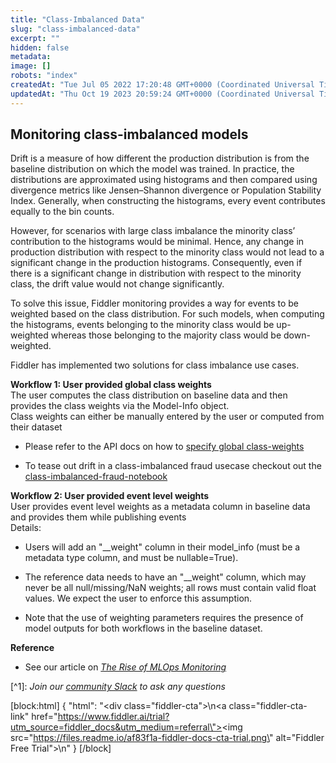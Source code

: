 ```yaml
---
title: "Class-Imbalanced Data"
slug: "class-imbalanced-data"
excerpt: ""
hidden: false
metadata: 
image: []
robots: "index"
createdAt: "Tue Jul 05 2022 17:20:48 GMT+0000 (Coordinated Universal Time)"
updatedAt: "Thu Oct 19 2023 20:59:24 GMT+0000 (Coordinated Universal Time)"
---
```

## Monitoring class-imbalanced models

Drift is a measure of how different the production distribution is from the baseline distribution on which the model was trained. In practice, the distributions are approximated using histograms and then compared using divergence metrics like Jensen–Shannon divergence or Population Stability Index. Generally, when constructing the histograms, every event contributes equally to the bin counts.

However, for scenarios with large class imbalance the minority class’ contribution to the histograms would be minimal. Hence, any change in production distribution with respect to the minority class would not lead to a significant change in the production histograms. Consequently, even if there is a significant change in distribution with respect to the minority class, the drift value would not change significantly.

To solve this issue, Fiddler monitoring provides a way for events to be weighted based on the class distribution. For such models, when computing the histograms, events belonging to the minority class would be up-weighted whereas those belonging to the majority class would be down-weighted.

Fiddler has implemented two solutions for class imbalance use cases.

**Workflow 1: User provided global class weights**  
The user computes the class distribution on baseline data and then provides the class weights via the Model-Info object.  
Class weights can either be manually entered by the user or computed from their dataset

- Please refer to the API docs on how to [specify global class-weights](/reference/fdlweightingparams)

- To tease out drift in a class-imbalanced fraud usecase checkout out the [class-imbalanced-fraud-notebook](https://colab.research.google.com/github/fiddler-labs/fiddler-examples/blob/main/quickstart/Fiddler_Quickstart_Imbalanced_Data.ipynb)

**Workflow 2: User provided event level weights**  
User provides event level weights as a metadata column in baseline data and provides them while publishing events  
Details:

- Users will add an "\_\_weight" column in their model_info (must be a metadata type column, and must be nullable=True).

- The reference data needs to have an "\_\_weight" column, which may never be all null/missing/NaN  weights; all rows must contain valid float values. We expect the user to enforce this assumption.

- Note that the use of weighting parameters requires the presence of model outputs for both workflows in the baseline dataset.

**Reference**

- See our article on [_The Rise of MLOps Monitoring_](https://www.fiddler.ai/blog/the-rise-of-mlops-monitoring)

[^1]\: _Join our [community Slack](https://www.fiddler.ai/slackinvite) to ask any questions_

[block:html]
{
  "html": "<div class=\"fiddler-cta\">\n<a class=\"fiddler-cta-link\" href=\"https://www.fiddler.ai/trial?utm_source=fiddler_docs&utm_medium=referral\"><img src=\"https://files.readme.io/af83f1a-fiddler-docs-cta-trial.png\" alt=\"Fiddler Free Trial\"></a>\n</div>"
}
[/block]
